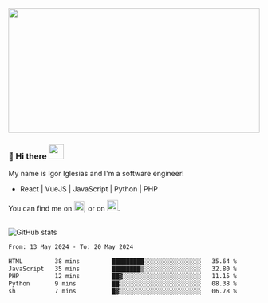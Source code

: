 <img src="https://c.tenor.com/KjVxfRrrncUAAAAd/matrix.gif" width="100%" height="250px">

### 🔭 Hi there <img src="https://raw.githubusercontent.com/MartinHeinz/MartinHeinz/master/wave.gif" width="30px">


My name is Igor Iglesias and I'm a software engineer!
<br>

<ul>
  <li> React | VueJS | JavaScript | Python | PHP </li>
</ul>
You can find me on <a href="https://twitter.com/IgorIglesias5"><img src="https://i.imgur.com/JLLlB5S.png" width="20px"></a>, or on <a href="https://www.linkedin.com/in/igor-iglesias-62478428/"><img src="https://i.imgur.com/PXyIkWx.png" width="22px"></a>.

<br>
<br>

![GitHub stats](https://github-readme-stats.vercel.app/api?username=igoiglesias&show_icons=true&count_private=true&theme=chartreuse-dark&hide_title=true)

<!--START_SECTION:waka-->

```txt
From: 13 May 2024 - To: 20 May 2024

HTML         38 mins         █████████░░░░░░░░░░░░░░░░   35.64 %
JavaScript   35 mins         ████████▒░░░░░░░░░░░░░░░░   32.80 %
PHP          12 mins         ██▓░░░░░░░░░░░░░░░░░░░░░░   11.15 %
Python       9 mins          ██░░░░░░░░░░░░░░░░░░░░░░░   08.38 %
sh           7 mins          █▓░░░░░░░░░░░░░░░░░░░░░░░   06.78 %
```

<!--END_SECTION:waka-->
